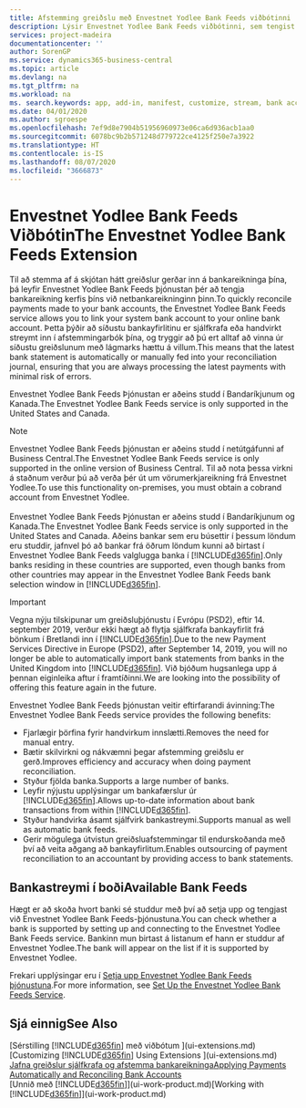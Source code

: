 ```yaml
---
title: Afstemming greiðslu með Envestnet Yodlee Bank Feeds viðbótinni | Microsoft Docs
description: Lýsir Envestnet Yodlee Bank Feeds viðbótinni, sem tengist bankareikningum svo þú getir afstemmt greiðslur á fljótlegan máta.
services: project-madeira
documentationcenter: ''
author: SorenGP
ms.service: dynamics365-business-central
ms.topic: article
ms.devlang: na
ms.tgt_pltfrm: na
ms.workload: na
ms. search.keywords: app, add-in, manifest, customize, stream, bank account link
ms.date: 04/01/2020
ms.author: sgroespe
ms.openlocfilehash: 7ef9d8e7904b51956960973e06ca6d936acb1aa0
ms.sourcegitcommit: 6078bc9b2b571248d779722ce4125f250e7a3922
ms.translationtype: HT
ms.contentlocale: is-IS
ms.lasthandoff: 08/07/2020
ms.locfileid: "3666873"
---
```

# <a name="the-envestnet-yodlee-bank-feeds-extension"></a><span data-ttu-id="bc876-103">Envestnet Yodlee Bank Feeds Viðbótin</span><span class="sxs-lookup"><span data-stu-id="bc876-103">The Envestnet Yodlee Bank Feeds Extension</span></span>
<span data-ttu-id="bc876-104">Til að stemma af á skjótan hátt greiðslur gerðar inn á bankareikninga þína, þá leyfir Envestnet Yodlee Bank Feeds þjónustan þér að tengja bankareikning kerfis þíns við netbankareikninginn þinn.</span><span class="sxs-lookup"><span data-stu-id="bc876-104">To quickly reconcile payments made to your bank accounts, the Envestnet Yodlee Bank Feeds service allows you to link your system bank account to your online bank account.</span></span> <span data-ttu-id="bc876-105">Þetta þýðir að síðustu bankayfirlitinu er sjálfkrafa eða handvirkt streymt inn í afstemmingarbók þína, og tryggir að þú ert alltaf að vinna úr síðustu greiðslunum með lágmarks hættu á villum.</span><span class="sxs-lookup"><span data-stu-id="bc876-105">This means that the latest bank statement is automatically or manually fed into your reconciliation journal, ensuring that you are always processing the latest payments with minimal risk of errors.</span></span>

<span data-ttu-id="bc876-106">Envestnet Yodlee Bank Feeds Þjónustan er aðeins studd í Bandaríkjunum og Kanada.</span><span class="sxs-lookup"><span data-stu-id="bc876-106">The Envestnet Yodlee Bank Feeds service is only supported in the United States and Canada.</span></span>

> [!NOTE]
> <span data-ttu-id="bc876-107">Envestnet Yodlee Bank Feeds þjónustan er aðeins studd í netútgáfunni af Business Central.</span><span class="sxs-lookup"><span data-stu-id="bc876-107">The Envestnet Yodlee Bank Feeds service is only supported in the online version of Business Central.</span></span> <span data-ttu-id="bc876-108">Til að nota þessa virkni á staðnum verður þú að verða þér út um vörumerkjareikning frá Envestnet Yodlee.</span><span class="sxs-lookup"><span data-stu-id="bc876-108">To use this functionality on-premises, you must obtain a cobrand account from Envestnet Yodlee.</span></span><br /><br />
> <span data-ttu-id="bc876-109">Envestnet Yodlee Bank Feeds Þjónustan er aðeins studd í Bandaríkjunum og Kanada.</span><span class="sxs-lookup"><span data-stu-id="bc876-109">The Envestnet Yodlee Bank Feeds service is only supported in the United States and Canada.</span></span>
> <span data-ttu-id="bc876-110">Aðeins bankar sem eru búsettir í þessum löndum eru studdir, jafnvel þó að bankar frá öðrum löndum kunni að birtast í Envestnet Yodlee Bank Feeds valglugga banka í [!INCLUDE[d365fin](includes/d365fin_md.md)].</span><span class="sxs-lookup"><span data-stu-id="bc876-110">Only banks residing in these countries are supported, even though banks from other countries may appear in the Envestnet Yodlee Bank Feeds bank selection window in [!INCLUDE[d365fin](includes/d365fin_md.md)].</span></span>

> [!IMPORTANT]
> <span data-ttu-id="bc876-111">Vegna nýju tilskipunar um greiðsluþjónustu í Evrópu (PSD2), eftir 14. september 2019, verður ekki hægt að flytja sjálfkrafa bankayfirlit frá bönkum í Bretlandi inn í [!INCLUDE[d365fin](includes/d365fin_md.md)].</span><span class="sxs-lookup"><span data-stu-id="bc876-111">Due to the new Payment Services Directive in Europe (PSD2), after September 14, 2019, you will no longer be able to automatically import bank statements from banks in the United Kingdom into [!INCLUDE[d365fin](includes/d365fin_md.md)].</span></span> <span data-ttu-id="bc876-112">Við bjóðum hugsanlega upp á þennan eiginleika aftur í framtíðinni.</span><span class="sxs-lookup"><span data-stu-id="bc876-112">We are looking into the possibility of offering this feature again in the future.</span></span>

<span data-ttu-id="bc876-113">Envestnet Yodlee Bank Feeds þjónustan veitir eftirfarandi ávinning:</span><span class="sxs-lookup"><span data-stu-id="bc876-113">The Envestnet Yodlee Bank Feeds service provides the following benefits:</span></span>

* <span data-ttu-id="bc876-114">Fjarlægir þörfina fyrir handvirkum innslætti.</span><span class="sxs-lookup"><span data-stu-id="bc876-114">Removes the need for manual entry.</span></span>
* <span data-ttu-id="bc876-115">Bætir skilvirkni og nákvæmni þegar afstemming greiðslu er gerð.</span><span class="sxs-lookup"><span data-stu-id="bc876-115">Improves efficiency and accuracy when doing payment reconciliation.</span></span>
* <span data-ttu-id="bc876-116">Styður fjölda banka.</span><span class="sxs-lookup"><span data-stu-id="bc876-116">Supports a large number of banks.</span></span>
* <span data-ttu-id="bc876-117">Leyfir nýjustu upplýsingar um bankafærslur úr [!INCLUDE[d365fin](includes/d365fin_md.md)].</span><span class="sxs-lookup"><span data-stu-id="bc876-117">Allows up-to-date information about bank transactions from within [!INCLUDE[d365fin](includes/d365fin_md.md)].</span></span>
* <span data-ttu-id="bc876-118">Styður handvirka ásamt sjálfvirk bankastreymi.</span><span class="sxs-lookup"><span data-stu-id="bc876-118">Supports manual as well as automatic bank feeds.</span></span>
* <span data-ttu-id="bc876-119">Gerir mögulega útvistun greiðsluafstemmingar til endurskoðanda með því að veita aðgang að bankayfirlitum.</span><span class="sxs-lookup"><span data-stu-id="bc876-119">Enables outsourcing of payment reconciliation to an accountant by providing access to bank statements.</span></span>

## <a name="available-bank-feeds"></a><span data-ttu-id="bc876-120">Bankastreymi í boði</span><span class="sxs-lookup"><span data-stu-id="bc876-120">Available Bank Feeds</span></span>
<span data-ttu-id="bc876-121">Hægt er að skoða hvort banki sé studdur með því að setja upp og tengjast við Envestnet Yodlee Bank Feeds-þjónustuna.</span><span class="sxs-lookup"><span data-stu-id="bc876-121">You can check whether a bank is supported by setting up and connecting to the Envestnet Yodlee Bank Feeds service.</span></span> <span data-ttu-id="bc876-122">Bankinn mun birtast á listanum ef hann er studdur af Envestnet Yodlee.</span><span class="sxs-lookup"><span data-stu-id="bc876-122">The bank will appear on the list if it is supported by Envestnet Yodlee.</span></span>

<span data-ttu-id="bc876-123">Frekari upplýsingar eru í [Setja upp Envestnet Yodlee Bank Feeds þjónustuna](bank-how-setup-bank-statement-service.md).</span><span class="sxs-lookup"><span data-stu-id="bc876-123">For more information, see [Set Up the Envestnet Yodlee Bank Feeds Service](bank-how-setup-bank-statement-service.md).</span></span>

## <a name="see-also"></a><span data-ttu-id="bc876-124">Sjá einnig</span><span class="sxs-lookup"><span data-stu-id="bc876-124">See Also</span></span>
<span data-ttu-id="bc876-125">[Sérstilling [!INCLUDE[d365fin](includes/d365fin_md.md)] með viðbótum ](ui-extensions.md)  </span><span class="sxs-lookup"><span data-stu-id="bc876-125">[Customizing [!INCLUDE[d365fin](includes/d365fin_md.md)] Using Extensions ](ui-extensions.md)  </span></span>  
[<span data-ttu-id="bc876-126">Jafna greiðslur sjálfkrafa og afstemma bankareikninga</span><span class="sxs-lookup"><span data-stu-id="bc876-126">Applying Payments Automatically and Reconciling Bank Accounts</span></span>](receivables-apply-payments-auto-reconcile-bank-accounts.md)  
<span data-ttu-id="bc876-127">[Unnið með [!INCLUDE[d365fin](includes/d365fin_md.md)]](ui-work-product.md)</span><span class="sxs-lookup"><span data-stu-id="bc876-127">[Working with [!INCLUDE[d365fin](includes/d365fin_md.md)]](ui-work-product.md)</span></span>
